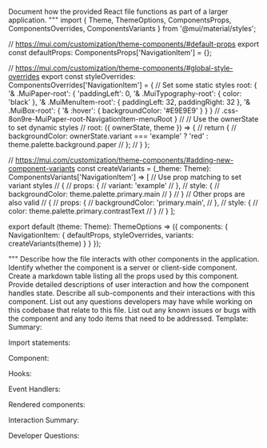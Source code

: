 Document how the provided React file functions as part of a larger application.
"""
import { Theme, ThemeOptions, ComponentsProps, ComponentsOverrides, ComponentsVariants } from '@mui/material/styles';

// https://mui.com/customization/theme-components/#default-props
export const defaultProps: ComponentsProps['NavigationItem'] = {};

// https://mui.com/customization/theme-components/#global-style-overrides
export const styleOverrides: ComponentsOverrides<Theme>['NavigationItem'] = {
  // Set some static styles
  root: {
    '& .MuiPaper-root': {
      'paddingLeft': 0,
      '& .MuiTypography-root': {
        color: 'black'
      },
      '& .MuiMenuItem-root': {
        paddingLeft: 32,
        paddingRight: 32
      },
      '& .MuiBox-root': {
        '& :hover': {
          backgroundColor: '#E9E9E9'
        }
      }
    }
    //    .css-8on9re-MuiPaper-root-NavigationItem-menuRoot
  }
  //
  // Use the ownerState to set dynamic styles
  // root: ({ ownerState, theme }) => {
  //   return {
  //     backgroundColor: ownerState.variant === 'example' ? 'red' : theme.palette.background.paper
  //   };
  // }
};

// https://mui.com/customization/theme-components/#adding-new-component-variants
const createVariants = (_theme: Theme): ComponentsVariants['NavigationItem'] => [
  // Use prop matching to set variant styles
  // {
  //   props: {
  //     variant: 'example'
  //   },
  //   style: {
  //     backgroundColor: theme.palette.primary.main
  //   }
  // }
  // Other props are also valid
  // {
  //   props: {
  //     backgroundColor: 'primary.main',
  //   },
  //   style: {
  //     color: theme.palette.primary.contrastText
  //   }
  // }
];

export default (theme: Theme): ThemeOptions => ({
  components: {
    NavigationItem: {
      defaultProps,
      styleOverrides,
      variants: createVariants(theme)
    }
  }
});

"""
Describe how the file interacts with other components in the application.
Identify whether the component is a server or client-side component.
Create a markdown table listing all the props used by this component.
Provide detailed descriptions of user interaction and how the component handles state.
Describe all sub-components and their interactions with this component.
List out any questions developers may have while working on this codebase that relate to this file.
List out any known issues or bugs with the component and any todo items that need to be addressed.
Template:
Summary:
<brief overview of the file and all its major components>

Import statements:
<describe the imports and dependencies>

Component:
<Summary of component>

Hooks:
<list of hooks with descriptions>

Event Handlers:
<list of Event Handlers with descriptions>

Rendered components:
<list of Rendered components with descriptions>

Interaction Summary:
<a summary of how the file could interact with the rest of the application>

Developer Questions:
<a list of questions Developers working with this component may have the following questions when debugging>